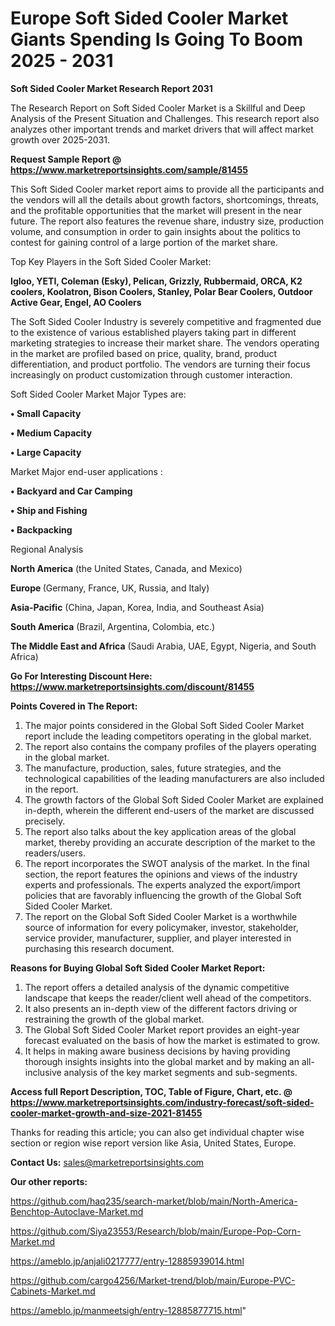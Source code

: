 # Europe Soft Sided Cooler Market Giants Spending Is Going To Boom 2025 - 2031

<strong>Soft Sided Cooler Market Research Report 2031</strong>

The Research Report on Soft Sided Cooler Market is a Skillful and Deep Analysis of the Present Situation and Challenges. This research report also analyzes other important trends and market drivers that will affect market growth over 2025-2031.

<strong>Request Sample Report @ <a href=https://www.marketreportsinsights.com/sample/81455>https://www.marketreportsinsights.com/sample/81455</a></strong>

This Soft Sided Cooler market report aims to provide all the participants and the vendors will all the details about growth factors, shortcomings, threats, and the profitable opportunities that the market will present in the near future. The report also features the revenue share, industry size, production volume, and consumption in order to gain insights about the politics to contest for gaining control of a large portion of the market share.

Top Key Players in the Soft Sided Cooler Market:

<strong>Igloo, YETI, Coleman (Esky), Pelican, Grizzly, Rubbermaid, ORCA, K2 coolers, Koolatron, Bison Coolers, Stanley, Polar Bear Coolers, Outdoor Active Gear, Engel, AO Coolers</strong>

The Soft Sided Cooler Industry is severely competitive and fragmented due to the existence of various established players taking part in different marketing strategies to increase their market share. The vendors operating in the market are profiled based on price, quality, brand, product differentiation, and product portfolio. The vendors are turning their focus increasingly on product customization through customer interaction.

Soft Sided Cooler Market Major Types are:

<strong>• Small Capacity

• Medium Capacity

• Large Capacity</strong>

Market Major end-user applications :

<strong>• Backyard and Car Camping

• Ship and Fishing

• Backpacking</strong>

Regional Analysis

</u><strong><b>North America</b></strong> (the United States, Canada, and Mexico)

<strong><b>Europe </b></strong>(Germany, France, UK, Russia, and Italy)

<strong><b>Asia-Pacific</b></strong> (China, Japan, Korea, India, and Southeast Asia)

<strong><b>South America</b></strong> (Brazil, Argentina, Colombia, etc.)

<strong><b>The Middle East and Africa</b></strong> (Saudi Arabia, UAE, Egypt, Nigeria, and South Africa)

<strong>Go For Interesting Discount Here: <a href=https://www.marketreportsinsights.com/discount/81455>https://www.marketreportsinsights.com/discount/81455</a></strong>

<strong>Points Covered in The Report:</strong>
<ol>
  <li>The major points considered in the Global Soft Sided Cooler Market report include the leading competitors operating in the global market.</li>
  <li>The report also contains the company profiles of the players operating in the global market.</li>
  <li>The manufacture, production, sales, future strategies, and the technological capabilities of the leading manufacturers are also included in the report.</li>
  <li>The growth factors of the Global Soft Sided Cooler Market are explained in-depth, wherein the different end-users of the market are discussed precisely.</li>
  <li>The report also talks about the key application areas of the global market, thereby providing an accurate description of the market to the readers/users.</li>
  <li>The report incorporates the SWOT analysis of the market. In the final section, the report features the opinions and views of the industry experts and professionals. The experts analyzed the export/import policies that are favorably influencing the growth of the Global Soft Sided Cooler Market.</li>
  <li>The report on the Global Soft Sided Cooler Market is a worthwhile source of information for every policymaker, investor, stakeholder, service provider, manufacturer, supplier, and player interested in purchasing this research document.</li>
</ol>
<strong>Reasons for Buying Global Soft Sided Cooler Market Report:</strong>

<ol>
  <li>The report offers a detailed analysis of the dynamic competitive landscape that keeps the reader/client well ahead of the competitors.</li>
  <li>It also presents an in-depth view of the different factors driving or restraining the growth of the global market.</li>
  <li>The Global Soft Sided Cooler Market report provides an eight-year forecast evaluated on the basis of how the market is estimated to grow.</li>
  <li>It helps in making aware business decisions by having providing thorough insights insights into the global market and by making an all-inclusive analysis of the key market segments and sub-segments.</li>
</ol>
<strong>Access full Report Description, TOC, Table of Figure, Chart, etc. @ <a href=https://www.marketreportsinsights.com/industry-forecast/soft-sided-cooler-market-growth-and-size-2021-81455>https://www.marketreportsinsights.com/industry-forecast/soft-sided-cooler-market-growth-and-size-2021-81455</a></strong>


Thanks for reading this article; you can also get individual chapter wise section or region wise report version like Asia, United States, Europe.

<strong>Contact Us:</strong>
sales@marketreportsinsights.com

<strong>Our other reports:</strong>

<a href=https://github.com/haq235/search-market/blob/main/North-America-Benchtop-Autoclave-Market.md>https://github.com/haq235/search-market/blob/main/North-America-Benchtop-Autoclave-Market.md</a>

<a href=https://github.com/Siya23553/Research/blob/main/Europe-Pop-Corn-Market.md>https://github.com/Siya23553/Research/blob/main/Europe-Pop-Corn-Market.md</a>

<a href=https://ameblo.jp/anjali0217777/entry-12885939014.html>https://ameblo.jp/anjali0217777/entry-12885939014.html</a>

<a href=https://github.com/cargo4256/Market-trend/blob/main/Europe-PVC-Cabinets-Market.md>https://github.com/cargo4256/Market-trend/blob/main/Europe-PVC-Cabinets-Market.md</a>

<a href=https://ameblo.jp/manmeetsigh/entry-12885877715.html>https://ameblo.jp/manmeetsigh/entry-12885877715.html</a>"
